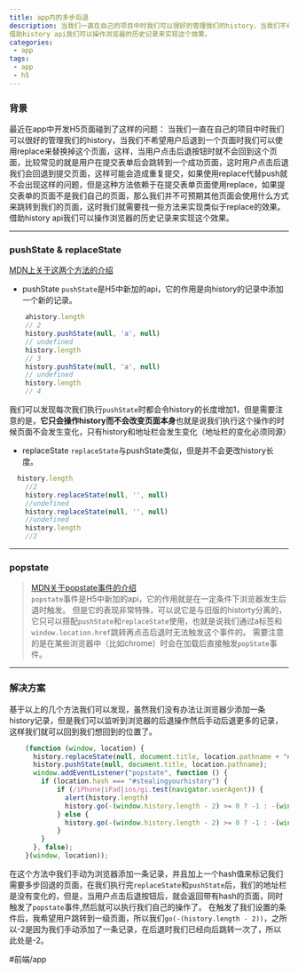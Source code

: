 ```yaml
---
title: app内的多步后退
description: 当我们一直在自己的项目中时我们可以很好的管理我们的history，当我们不希望用户后退到一个页面时我们可以使用replace来替换掉这个页面，这样，当用户点击后退按钮时就不会回到这个页面，比较常见的就是用户在提交表单后会跳转到一个成功页面，这时用户点击后退我们会回退到提交页面，这样可能会造成重复提交，如果使用replace代替push就不会出现这样的问题，但是这种方法依赖于在提交表单页面使用replace，如果提交表单的页面不是我们自己的页面，那么我们并不可预期其他页面会使用什么方式来跳转到我们的页面，这时我们就需要找一些方法来实现类似于replace的效果。
借助history api我们可以操作浏览器的历史记录来实现这个效果。
categories:
 - app
tags:
 - app
 - h5
---
```

### 背景
最近在app中开发H5页面碰到了这样的问题：
当我们一直在自己的项目中时我们可以很好的管理我们的history，当我们不希望用户后退到一个页面时我们可以使用replace来替换掉这个页面，这样，当用户点击后退按钮时就不会回到这个页面，比较常见的就是用户在提交表单后会跳转到一个成功页面，这时用户点击后退我们会回退到提交页面，这样可能会造成重复提交，如果使用replace代替push就不会出现这样的问题，但是这种方法依赖于在提交表单页面使用replace，如果提交表单的页面不是我们自己的页面，那么我们并不可预期其他页面会使用什么方式来跳转到我们的页面，这时我们就需要找一些方法来实现类似于replace的效果。
借助history api我们可以操作浏览器的历史记录来实现这个效果。
- - - -
### pushState & replaceState
[MDN上关于这两个方法的介绍](https://developer.mozilla.org/zh-CN/docs/Web/API/History_API)
* pushState
`pushState`是H5中新加的api，它的作用是向history的记录中添加一个新的记录。
```js
	ahistory.length
	// 2
	history.pushState(null, 'a', null)
	// undefined
	history.length
	// 3
	history.pushState(null, 'a', null)
	// undefined
	history.length
	// 4
```
我们可以发现每次我们执行`pushState`时都会令history的长度增加1，但是需要注意的是，**它只会操作history而不会改变页面本身**也就是说我们执行这个操作的时候页面不会发生变化，只有history和地址栏会发生变化（地址栏的变化必须同源）
* replaceState
`replaceState`与pushState类似，但是并不会更改history长度。
```js
  history.length
	//2
	history.replaceState(null, '', null)
	//undefined
	history.replaceState(null, '', null)
	//undefined
	history.length
	//2
```
- - - -
### popstate
> [MDN关于popstate事件的介绍](https://developer.mozilla.org/zh-CN/docs/Web/Events/popstate)  
`popstate`事件是H5中新加的api，它的作用就是在一定条件下浏览器发生后退时触发。
但是它的表现非常特殊，可以说它是与旧版的historty分离的，它只可以搭配`pushState`和`replaceState`使用，也就是说我们通过a标签和`window.location.href`跳转再点击后退时无法触发这个事件的。
需要注意的是在某些浏览器中（比如chrome）时会在加载后直接触发`popState`事件。
- - - -
### 解决方案
基于以上的几个方法我们可以发现，虽然我们没有办法让浏览器少添加一条history记录，但是我们可以监听到浏览器的后退操作然后手动后退更多的记录，这样我们就可以回到我们想回到的位置了。
```js
	(function (window, location) {
	  history.replaceState(null, document.title, location.pathname + "#stealingyourhistory");
	  history.pushState(null, document.title, location.pathname);
	  window.addEventListener("popstate", function () {
	    if (location.hash === "#stealingyourhistory") {
	        if (/iPhone|iPad|ios/gi.test(navigator.userAgent)) {
	          alert(history.length)
	          history.go(-(window.history.length - 2) >= 0 ? -1 : -(window.history.length - 2));
	        } else {
	          history.go(-(window.history.length - 2) >= 0 ? -1 : -(window.history.length - 2));
	        }
	    }
	  }, false);
	}(window, location));
```
在这个方法中我们手动为浏览器添加一条记录，并且加上一个hash值来标记我们需要多步回退的页面，在我们执行完`replaceState`和`pushState`后，我们的地址栏是没有变化的，但是，当用户点击后退按钮后，就会返回带有hash的页面，同时触发了`popstate`事件,然后就可以执行我们自己的操作了。
在触发了我们设置的条件后，我希望用户跳转到一级页面，所以我们`go(-(history.length - 2))`，之所以-2是因为我们手动添加了一条记录，在后退时我们已经向后跳转一次了，所以此处是-2。








#前端/app